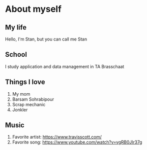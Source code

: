 # About myself
## My life
Hello, I'm Stan, but you can call me Stan

## School
I study application and data management in TA Brasschaat

## Things I love
1. My mom
2. Barsam Sohrabipour
3. Scrap mechanic
4. Jonkler

## Music
1. Favorite artist: https://www.travisscott.com/
2. Favorite song: https://www.youtube.com/watch?v=vgRB0JIr37g

